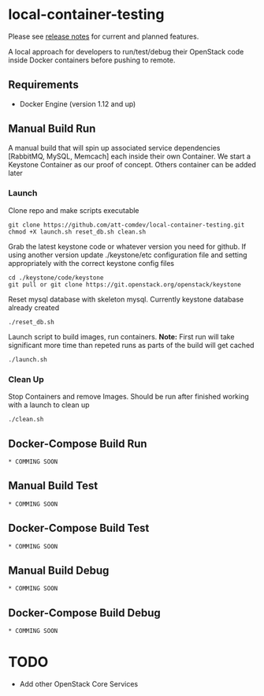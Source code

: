 # local-container-testing
Please see [release notes](https://github.com/att-comdev/halcyon-vagrant-kubernetes/releases) for current and planned features.

A local approach for developers to run/test/debug their OpenStack code inside Docker containers before pushing to remote. 

## Requirements

  * Docker Engine (version 1.12 and up)


## Manual Build Run
A manual build that will spin up associated service dependencies [RabbitMQ, MySQL, Memcach] each inside their own Container. We start a Keystone Container as our proof of concept. Others container can be added later

### Launch
Clone repo and make scripts executable

```
git clone https://github.com/att-comdev/local-container-testing.git
chmod +X launch.sh reset_db.sh clean.sh
```

Grab the latest keystone code or whatever version you need for github. 
If using another version update ./keystone/etc configuration file and 
setting appropriately with the correct keystone config files
```
cd ./keystone/code/keystone
git pull or git clone https://git.openstack.org/openstack/keystone
``` 

Reset mysql database with skeleton mysql. Currently keystone database already created

```
./reset_db.sh
```

Launch script to build images, run containers. **Note:** First run will take significant more time than repeted runs as parts of the build will get cached

```
./launch.sh
```
 
### Clean Up
Stop Containers and remove Images. Should be run after finished working with a launch to clean up

```
./clean.sh
```

 
## Docker-Compose Build Run

```
* COMMING SOON
```

## Manual Build Test

```
* COMMING SOON
```

## Docker-Compose Build Test

```
* COMMING SOON
```

## Manual Build Debug

```
* COMMING SOON
```
## Docker-Compose Build Debug

```
* COMMING SOON
```


# TODO

* Add other OpenStack Core Services